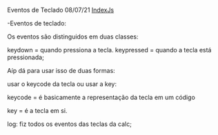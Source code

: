 Eventos de Teclado                                  08/07/21
[IndexJs](../IndexJs.md)

-Eventos de teclado:

Os eventos são distinguidos em duas classes:

keydown = quando pressiona a tecla.
keypressed = quando a tecla está pressionada;

Aíp dá para usar isso de duas formas:

usar o keycode da tecla ou usar a key:

keycode = é basicamente a representação da tecla em um 
código

key =  é a tecla em si.

log:
    fiz todos os eventos das teclas da calc;